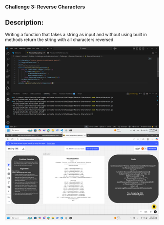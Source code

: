### Challenge 3: Reverse Characters
## Description:
Writing a function that takes a string as input and without using built in methods return the string with all characters reversed.

![Reverse Characters Output](https://github.com/ThekraQaqish/challenges-and-data-structures/blob/Reverse-Characters/Challenges/Reverse-Characters/ReverseCharactersScreenshot.png)
![Reverse Characters Whiteboard](https://github.com/ThekraQaqish/challenges-and-data-structures/blob/Reverse-Characters/Challenges/Reverse-Characters/WhiteBoard.png)




